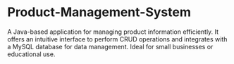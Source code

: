 # Product-Management-System
A Java-based application for managing product information efficiently. It offers an intuitive interface to perform CRUD operations and integrates with a MySQL database for data management. Ideal for small businesses or educational use.
